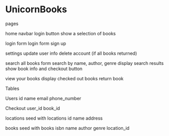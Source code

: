 # UnicornBooks

pages

home
  navbar
     login button
  show a selection of books

login
  form login
  form sign up

settings
  update user info
  delete account (if all books returned)

search all books
  form search by name, author, genre
  display search results
    show book info and checkout button

view your books
  display checked out books
    return book


Tables

Users
   id
   name
   email
   phone_number

Checkout
   user_id
   book_id

locations seed with locations
   id
   name
   address

books  seed with books
   isbn
   name
   author
   genre
   location_id